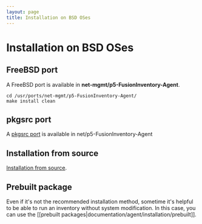 ```yaml
---
layout: page
title: Installation on BSD OSes
---
```


# Installation on BSD OSes

## FreeBSD port

A FreeBSD port is available in **net-mgmt/p5-FusionInventory-Agent**.

    cd /usr/ports/net-mgmt/p5-FusionInventory-Agent/
    make install clean

## pkgsrc port

A [pkgsrc port](http://pkgsrc.se/net/p5-FusionInventory-Agent) is
available in net/p5-FusionInventory-Agent

## Installation from source

[Installation from source](/documentation/documentation/agent/installation/source.html).

## Prebuilt package

Even if it's not the recommended installation method, sometime it's helpful to be able to
run an inventory without system modification. In this case, you can use the [[prebuilt packages|documentation/agent/installation/prebuilt]].
